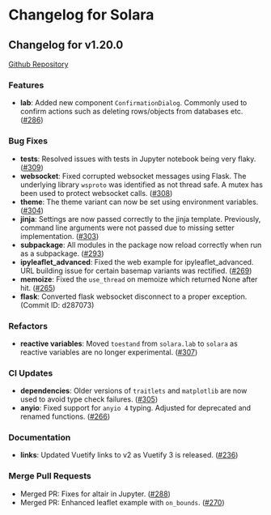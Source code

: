 # Changelog for Solara

## Changelog for v1.20.0

[Github Repository](https://github.com/widgetti/solara)

### Features
- **lab**: Added new component `ConfirmationDialog`. Commonly used to confirm actions such as deleting rows/objects from databases etc. ([#286](https://github.com/widgetti/solara/pull/286))

### Bug Fixes
- **tests**: Resolved issues with tests in Jupyter notebook being very flaky. ([#309](https://github.com/widgetti/solara/pull/309))
- **websocket**: Fixed corrupted websocket messages using Flask. The underlying library `wsproto` was identified as not thread safe. A mutex has been used to protect websocket calls. ([#308](https://github.com/widgetti/solara/pull/308))
- **theme**: The theme variant can now be set using environment variables. ([#304](https://github.com/widgetti/solara/pull/304))
- **jinja**: Settings are now passed correctly to the jinja template. Previously, command line arguments were not passed due to missing setter implementation. ([#303](https://github.com/widgetti/solara/pull/303))
- **subpackage**: All modules in the package now reload correctly when run as a subpackage. ([#293](https://github.com/widgetti/solara/pull/293))
- **ipyleaflet_advanced**: Fixed the web example for ipyleaflet_advanced. URL building issue for certain basemap variants was rectified. ([#269](https://github.com/widgetti/solara/pull/269))
- **memoize**: Fixed the `use_thread` on memoize which returned None after hit. ([#265](https://github.com/widgetti/solara/pull/265))
- **flask**: Converted flask websocket disconnect to a proper exception. (Commit ID: d287073)

### Refactors
- **reactive variables**: Moved `toestand` from `solara.lab` to `solara` as reactive variables are no longer experimental. ([#307](https://github.com/widgetti/solara/pull/307))

### CI Updates
- **dependencies**: Older versions of `traitlets` and `matplotlib` are now used to avoid type check failures. ([#305](https://github.com/widgetti/solara/pull/305))
- **anyio**: Fixed support for `anyio 4` typing. Adjusted for deprecated and renamed functions. ([#266](https://github.com/widgetti/solara/pull/266))

### Documentation
- **links**: Updated Vuetify links to v2 as Vuetify 3 is released. ([#236](https://github.com/widgetti/solara/pull/236))

### Merge Pull Requests
- Merged PR: Fixes for altair in Jupyter. ([#288](https://github.com/widgetti/solara/pull/288))
- Merged PR: Enhanced leaflet example with `on_bounds`. ([#270](https://github.com/widgetti/solara/pull/270))
